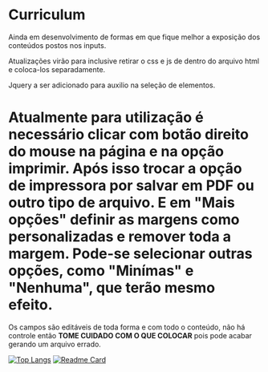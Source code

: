# Curriculum

Ainda em desenvolvimento de formas em que fique melhor a exposição dos conteúdos postos nos inputs.

Atualizações virão para inclusive retirar o css e js de dentro do arquivo html e coloca-los separadamente.

Jquery a ser adicionado para auxilio na seleção de elementos.


<h1> Atualmente para utilização é necessário clicar com botão direito do mouse na página e na opção imprimir. Após isso trocar a opção de impressora por salvar em PDF ou outro tipo de arquivo. E em "Mais opções" definir as margens como personalizadas e remover toda a margem. Pode-se selecionar outras opções, como "Minímas" e "Nenhuma", que terão mesmo efeito. </h1>


Os campos são editáveis de toda forma e com todo o conteúdo, não há controle então **TOME CUIDADO COM O QUE COLOCAR** pois pode acabar gerando um arquivo errado.


[![Top Langs](https://github-readme-stats.vercel.app/api/top-langs/?username=jeangondorek&exclude_repo=FormularioFivem,Concessionaria-fivem,hudfivem,jeangondorek&theme=onedark)](https://github.com/jeangondorek/Curriculum)
[![Readme Card](https://github-readme-stats.vercel.app/api/pin/?username=jeangondorek&repo=Curriculum&theme=onedark)](https://github.com/jeangondorek/Curriculum)
